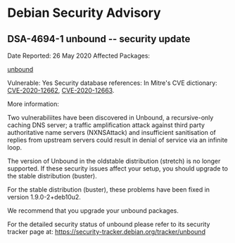 
Debian Security Advisory
========================


DSA-4694-1 unbound -- security update
-------------------------------------



Date Reported:
26 May 2020
Affected Packages:

[unbound](https://packages.debian.org/src:unbound)

Vulnerable:
Yes
Security database references:
In Mitre's CVE dictionary: [CVE-2020-12662](https://security-tracker.debian.org/tracker/CVE-2020-12662), [CVE-2020-12663](https://security-tracker.debian.org/tracker/CVE-2020-12663).  

More information:

Two vulnerabiliites have been discovered in Unbound, a recursive-only
caching DNS server; a traffic amplification attack against third party
authoritative name servers (NXNSAttack) and insufficient sanitisation
of replies from upstream servers could result in denial of service via
an infinite loop.


The version of Unbound in the oldstable distribution (stretch) is
no longer supported. If these security issues affect your setup, you
should upgrade to the stable distribution (buster).


For the stable distribution (buster), these problems have been fixed in
version 1.9.0-2+deb10u2.


We recommend that you upgrade your unbound packages.


For the detailed security status of unbound please refer to
its security tracker page at:
<https://security-tracker.debian.org/tracker/unbound>





